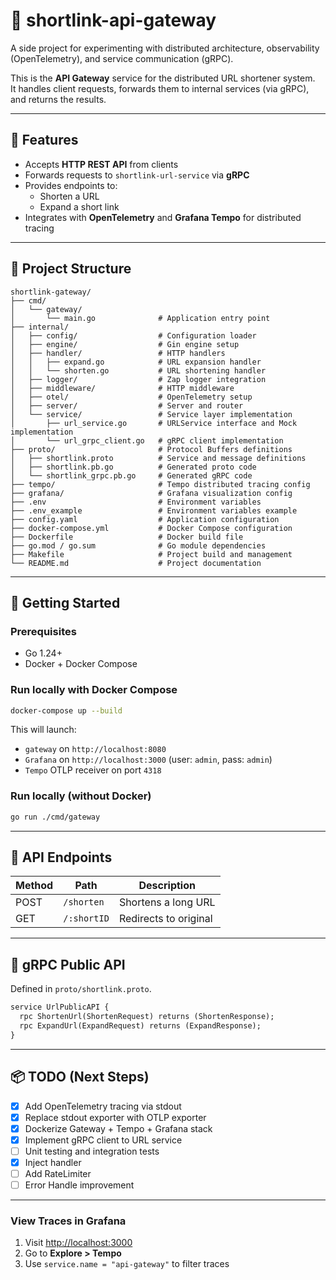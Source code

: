 # 📎 shortlink-api-gateway

A side project for experimenting with distributed architecture, observability (OpenTelemetry), and service communication (gRPC).

This is the **API Gateway** service for the distributed URL shortener system.  
It handles client requests, forwards them to internal services (via gRPC), and returns the results.

---

## 📌 Features

- Accepts **HTTP REST API** from clients
- Forwards requests to `shortlink-url-service` via **gRPC**
- Provides endpoints to:
  - Shorten a URL
  - Expand a short link
- Integrates with **OpenTelemetry** and **Grafana Tempo** for distributed tracing

---

## 🧱 Project Structure

```
shortlink-gateway/
├── cmd/
│   └── gateway/
│       └── main.go              # Application entry point
├── internal/
│   ├── config/                  # Configuration loader
│   ├── engine/                  # Gin engine setup
│   ├── handler/                 # HTTP handlers
│   │   ├── expand.go            # URL expansion handler
│   │   └── shorten.go           # URL shortening handler
│   ├── logger/                  # Zap logger integration
│   ├── middleware/              # HTTP middleware
│   ├── otel/                    # OpenTelemetry setup
│   ├── server/                  # Server and router
│   └── service/                 # Service layer implementation
│       ├── url_service.go       # URLService interface and Mock implementation
│       └── url_grpc_client.go   # gRPC client implementation
├── proto/                       # Protocol Buffers definitions
│   ├── shortlink.proto          # Service and message definitions
│   ├── shortlink.pb.go          # Generated proto code
│   └── shortlink_grpc.pb.go     # Generated gRPC code
├── tempo/                       # Tempo distributed tracing config
├── grafana/                     # Grafana visualization config
├── .env                         # Environment variables
├── .env_example                 # Environment variables example
├── config.yaml                  # Application configuration
├── docker-compose.yml           # Docker Compose configuration
├── Dockerfile                   # Docker build file
├── go.mod / go.sum              # Go module dependencies
├── Makefile                     # Project build and management
└── README.md                    # Project documentation
```

---

## 🚀 Getting Started

### Prerequisites

- Go 1.24+
- Docker + Docker Compose

### Run locally with Docker Compose

```bash
docker-compose up --build
```

This will launch:
- `gateway` on `http://localhost:8080`
- `Grafana` on `http://localhost:3000` (user: `admin`, pass: `admin`)
- `Tempo` OTLP receiver on port `4318`

### Run locally (without Docker)

```bash
go run ./cmd/gateway
```

---

## 🧪 API Endpoints

| Method | Path         | Description           |
|--------|--------------|-----------------------|
| POST   | `/shorten`   | Shortens a long URL   |
| GET    | `/:shortID`  | Redirects to original |

---

## 🧬 gRPC Public API

Defined in `proto/shortlink.proto`.

```proto
service UrlPublicAPI {
  rpc ShortenUrl(ShortenRequest) returns (ShortenResponse);
  rpc ExpandUrl(ExpandRequest) returns (ExpandResponse);
}
```

---

## 📦 TODO (Next Steps)

- [x] Add OpenTelemetry tracing via stdout
- [x] Replace stdout exporter with OTLP exporter
- [x] Dockerize Gateway + Tempo + Grafana stack
- [x] Implement gRPC client to URL service
- [ ] Unit testing and integration tests
- [x] Inject handler
- [ ] Add RateLimiter
- [ ] Error Handle improvement

---

### View Traces in Grafana

1. Visit [http://localhost:3000](http://localhost:3000)
2. Go to **Explore > Tempo**
3. Use `service.name = "api-gateway"` to filter traces